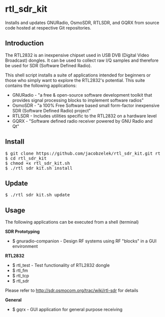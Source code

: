 rtl_sdr_kit
===========

Installs and updates GNURadio, OsmoSDR, RTLSDR, and GQRX from source code hosted at respective Git repositories.

Introduction
------------

The RTL2832 is an inexpensive chipset used in USB DVB (Digital Video Broadcast) dongles. It can be used to collect raw I/Q samples and therefore be used for SDR (Software Defined Radio).

This shell script installs a suite of applications intended for beginners or those who simply want to explore the RTL2832's potential. This suite contains the following applications:

- GNURadio - "a free & open-source software development toolkit that provides signal processing blocks to implement software radios"
- OsmoSDR - "a 100% Free Software based small form-factor inexpensive SDR (Software Defined Radio) project"
- RTLSDR - Includes utilities specific to the RTL2832 on a hardware level
- GQRX - "Software defined radio receiver powered by GNU Radio and Qt"

Install
-------

<pre>
$ git clone https://github.com/jacobzelek/rtl_sdr_kit.git rtl_sdr_kit
$ cd rtl_sdr_kit
$ chmod +x rtl_sdr_kit.sh
$ ./rtl_sdr_kit.sh install
</pre>

Update      
-------

<pre>
$ ./rtl_sdr_kit.sh update
</pre>

Usage
-----

The following applications can be executed from a shell (terminal)

**SDR Prototyping**
- $ gnuradio-companion - Design RF systems using RF "blocks" in a GUI environment

**RTL2832**
- $ rtl_test - Test functionality of RTL2832 dongle
- $ rtl_fm
- $ rtl_tcp
- $ rtl_sdr

Please refer to http://sdr.osmocom.org/trac/wiki/rtl-sdr for details

**General**
- $ gqrx - GUI application for general purpose receiving
